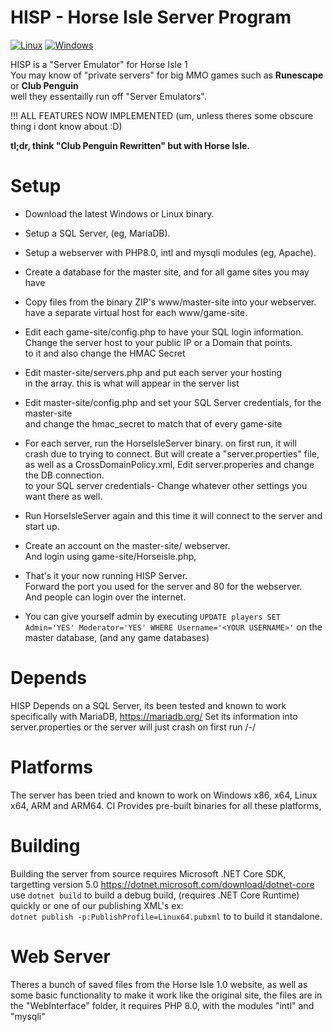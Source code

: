 # HISP - Horse Isle Server Program

[![Linux](https://github.com/KuromeSan/HISP/workflows/linux/badge.svg)](https://github.com/KuromeSan/HISP/actions?query=workflow%3Alinux)
[![Windows](https://github.com/KuromeSan/HISP/workflows/windows/badge.svg)](https://github.com/KuromeSan/HISP/actions?query=workflow%3Awindows)

HISP is a "Server Emulator" for Horse Isle 1          
You may know of "private servers" for big MMO games such as **Runescape** or **Club Penguin**          
well they essentailly run off "Server Emulators".          

!!! ALL FEATURES NOW IMPLEMENTED (um, unless theres some obscure thing i dont know about :D)

**tl;dr, think "Club Penguin Rewritten" but with Horse Isle.**

# Setup     
- Download the latest Windows or Linux binary.        
- Setup a SQL Server, (eg, MariaDB).         
- Setup a webserver with PHP8.0, intl and mysqli modules (eg, Apache).       
- Create a database for the master site, and for all game sites you may have  
- Copy files from the binary ZIP's www/master-site into your webserver.        
  have a separate virtual host for each www/game-site.     
- Edit each game-site/config.php to have your SQL login information.         
  Change the server host to your public IP or a Domain that points.       
  to it and also change the HMAC Secret       
- Edit master-site/servers.php and put each server your hosting            
  in the array. this is what will appear in the server list                 
- Edit master-site/config.php and set your SQL Server credentials, for the master-site             
  and change the hmac_secret to match that of every game-site        
- For each server, run the HorseIsleServer binary. on first run, it will         
  crash due to trying to connect. But will create a "server.properties" file,           
  as well as a CrossDomainPolicy.xml, Edit server.properies and change the DB connection.      
  to your SQL server credentials- Change whatever other settings you want there as well.       
- Run HorseIsleServer again and this time it will connect to the server and start up.      
- Create an account on the master-site/ webserver.       
  And login using game-site/Horseisle.php,
- That's it your now running HISP Server.       
  Forward the port you used for the server and 80 for the webserver.        
  And people can login over the internet.         

- You can give yourself admin by executing ``UPDATE players SET Admin='YES' Moderator='YES' WHERE Username='<YOUR USERNAME>'``
  on the master database, (and any game databases)
  
# Depends
 HISP Depends on a SQL Server, 
 its been tested and known to work specifically with MariaDB, https://mariadb.org/
 Set its information into server.properties or the server will just crash on first run /-/
 
# Platforms
 The server has been tried and known to work on Windows x86, x64, Linux x64, ARM and ARM64. 
 CI Provides pre-built binaries for all these platforms,
 
# Building
 Building the server from source requires Microsoft .NET Core SDK, targetting version 5.0 https://dotnet.microsoft.com/download/dotnet-core
 use ``dotnet build`` to build a debug build, (requires .NET Core Runtime) quickly or one of our publishing XML's
 ex:        
 ``dotnet publish -p:PublishProfile=Linux64.pubxml`` to to build it standalone.
 
# Web Server
 Theres a bunch of saved files from the Horse Isle 1.0 website, as well as some basic functionality to make it work
 like the original site, the files are in the "WebInterface" folder, it requires PHP 8.0, with the modules "intl" and "mysqli"
